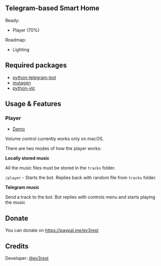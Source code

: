 ## Telegram-based Smart Home
Ready:
- Player (70%)

Roadmap:
- Lighting

## Required packages
- [python-telegram-bot](https://github.com/python-telegram-bot/python-telegram-bot)
- [mutagen](https://github.com/quodlibet/mutagen)
- [python-vlc](https://github.com/oaubert/python-vlc)

## Usage & Features
### Player 

- [Demo](https://www.youtube.com/watch?v=6NF06UVx0Ow)

Volume control currently works only on macOS.

There are two modes of how the player works:

**Locally stored music**

All the music files must be stored in the `tracks` folder.

`/player` - Starts the bot. Replies back with random file from `tracks` folder.

**Telegram music**

Send a track to the bot. Bot replies with controls menu and starts playing the music


## Donate
You can donate on https://paypal.me/ev3rest
## Credits
Developer: [@ev3rest](https://telegram.me/ev3rest)
